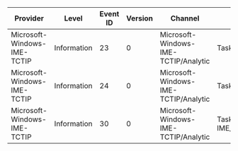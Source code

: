 Provider                     |  Level        |  Event ID  |  Version  |  Channel                               |  Task                                  |  Opcode  |  Keyword  |  Message
-----------------------------|---------------|------------|-----------|----------------------------------------|----------------------------------------|----------|-----------|----------------------------------------
Microsoft-Windows-IME-TCTIP  |  Information  |  23        |  0        |  Microsoft-Windows-IME-TCTIP/Analytic  |  Task ID: IME Invoke Command           |  Start   |           |
Microsoft-Windows-IME-TCTIP  |  Information  |  24        |  0        |  Microsoft-Windows-IME-TCTIP/Analytic  |  Task ID: IME Invoke Command           |  Stop    |           |
Microsoft-Windows-IME-TCTIP  |  Information  |  30        |  0        |  Microsoft-Windows-IME-TCTIP/Analytic  |  Task ID: IME_CHT_HWKBD_CandUIProcess  |          |           |  EAIME_IME_CHT_HWKBD_CandUIProcess_Info